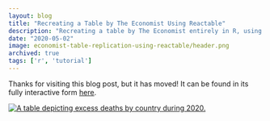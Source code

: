 ```yaml
---
layout: blog
title: "Recreating a Table by The Economist Using Reactable"
description: "Recreating a table by The Economist entirely in R, using <code>reactable</code>"
date: "2020-05-02"
image: economist-table-replication-using-reactable/header.png
archived: true
tags: ['r', 'tutorial']
---
```


<script>
  import Image from "../../../lib/Global/Image.svelte"
  import Info from "../../../lib/Global/Info.svelte"
</script>

Thanks for visiting this blog post, but it has moved! It can be found in its fully interactive form [here](https://connorrothschild.github.io/v2/post/economist-table-replication-using-reactable/).

[<Image alt="A table depicting excess deaths by country during 2020." src="/images/post/economist-table-replication-using-reactable/featured.png" ></Image>](https://connorrothschild.github.io/v2/post/economist-table-replication-using-reactable/)
